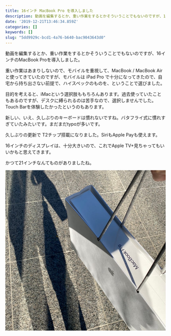 ```yaml
---
title: 16インチ MacBook Pro を導入しました
description: 動画を編集するとか、重い作業をするとかそういうことでもないのですが、16インチのMacBook Proを導入しました。
date: '2019-12-21T13:46:34.859Z'
categories: []
keywords: []
slug: "5dd9929c-bcd1-4a76-b640-bac9043643d0"
---
```

動画を編集するとか、重い作業をするとかそういうことでもないのですが、16インチのMacBook Proを導入しました。

重い作業はあまりしないので、モバイルを重視して、MacBook / MacBook Air と使ってきていたのですが、モバイルは iPad Pro で十分になってきたので、自宅から持ち出さない前提で、ハイスペックのものを、ということで選びました。

目的を考えると、iMacという選択肢ももちろんあります。過去使っていたこともあるのですが、デスクに縛られるのは苦手なので、選択しませんでした。Touch Barを体験したかったというのもあります。

新しい、いえ、久しぶりのキーボードは慣れないですね。バタフライ式に慣れすぎていたみたいです。まだまだtypoが多いです。

久しぶりの更新で T2チップ搭載になりました。SiriもApple Payも使えます。

16インチのディスプレイは、十分大きいので、これでApple TV+見ちゃってもいいかもと思えてきます。

かつて21インチなんてものがありましたね。

![](1__nL7Pin65CpU9tdHBA90XXA.jpeg)